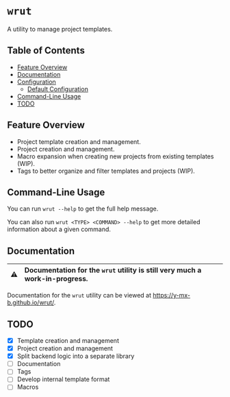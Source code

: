 # `wrut`

A utility to manage project templates.

## Table of Contents

- [Feature Overview](#feature-overview)
- [Documentation](#documentation)
- [Configuration](#configuration)
  - [Default Configuration](#default-configuration)
- [Command-Line Usage](#command-line-usage)
- [TODO](#todo)

## Feature Overview

- Project template creation and management.
- Project creation and management.
- Macro expansion when creating new projects from existing templates (WIP).
- Tags to better organize and filter templates and projects (WIP).

## Command-Line Usage

You can run `wrut --help` to get the full help message.

You can also run `wrut <TYPE> <COMMAND> --help` to get more detailed information
about a given command.

## Documentation

| ⚠️  | Documentation for the `wrut` utility is still very much a work-in-progress. |
| --- | :-------------------------------------------------------------------------- |

Documentation for the `wrut` utility can be viewed at
<https://y-mx-b.github.io/wrut/>.

## TODO

- [x] Template creation and management
- [x] Project creation and management
- [x] Split backend logic into a separate library
- [ ] Documentation
- [ ] Tags
- [ ] Develop internal template format
- [ ] Macros
